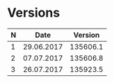 # Versions

| N | Date       | Version  |
|---|------------|----------|
| 1 | 29.06.2017 | 135606.1 |
| 2 | 07.07.2017 | 135606.8 |
| 3 | 26.07.2017 | 135923.5 |
